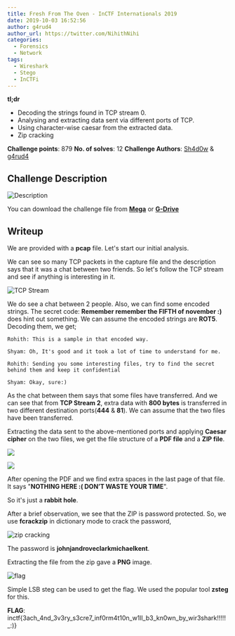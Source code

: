 ```yaml
---
title: Fresh From The Oven - InCTF Internationals 2019
date: 2019-10-03 16:52:56
author: g4rud4
author_url: https://twitter.com/NihithNihi
categories:
  - Forensics
  - Network
tags:
  - Wireshark
  - Stego
  - InCTFi
---
```


**tl;dr**

+ Decoding the strings found in TCP stream 0.
+ Analysing and extracting data sent via different ports of TCP.
+ Using character-wise caesar from the extracted data.
+ Zip cracking

<!--more-->

**Challenge points**: 879
**No. of solves**: 12
**Challenge Authors**: [Sh4d0w](https://twitter.com/__Sh4d0w__) & [g4rud4](https://twitter.com/NihithNihi)

## Challenge Description
![Description](description.png)

You can download the challenge file from [**Mega**](https://mega.nz/#!d6wEFICJ!u9XykRdIoJtloYDZQxFqXt1KvWR5aK3Ucisd2-a-qms) or [**G-Drive**](https://drive.google.com/file/d/1ZBLNYqFOA0dOx8e1GnNoO3qn2V0Elpcm/view?usp=sharing)

## Writeup

We are provided with a **pcap** file. Let's start our initial analysis.

We can see so many TCP packets in the capture file and the description says that it was a chat between two friends. So let's follow the TCP stream and see if anything is interesting in it.

![TCP Stream](tcp-stream-0.png)

We do see a chat between 2 people. Also, we can find some encoded strings. The secret code: **Remember remember the FIFTH of november :)** does hint out something. We can assume the encoded strings are **ROT5**. Decoding them, we get;

```
Rohith: This is a sample in that encoded way.

Shyam: Oh, It's good and it took a lot of time to understand for me.

Rohith: Sending you some interesting files, try to find the secret behind them and keep it confidential

Shyam: Okay, sure:)
```

As the chat between them says that some files have transferred. And we can see that from **TCP Stream 2**, extra data with **800 bytes** is transferred in two different destination ports(**444** & **81**). We can assume that the two files have been transferred.

Extracting the data sent to the above-mentioned ports and applying **Caesar cipher** on the two files, we get the file structure of a **PDF file** and a **ZIP file**.

![](file_pdf.png)

![](file_zip.png)

After opening the PDF and we find extra spaces in the last page of that file. It says "**NOTHING HERE :( DON’T WASTE YOUR TIME**".

So it's just a **rabbit hole**.

After a brief observation, we see that the ZIP is password protected. So, we use **fcrackzip** in dictionary mode to crack the password,

![zip cracking](zip_cracking.png)

The password is **johnjandroveclarkmichaelkent**.

Extracting the file from the zip gave a **PNG** image.

![flag](flag.png)

Simple LSB steg can be used to get the flag. We used the popular tool **zsteg** for this.

**FLAG**: inctf{3ach_4nd_3v3ry_s3cre7_inf0rm4t10n_w1ll_b3_kn0wn_by_wir3shark!!!!!_:)}
